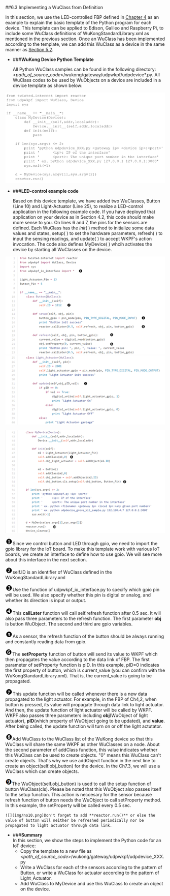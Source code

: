 ##6.3 Implementing a WuClass from Definition


In this section, we use the LED-controlled FBP defined in  [Chapter 4](04-Examples/Ch4_LED_Control_Using_Python_Program.md) as an example to explain the basic template of the Python program for each device. This template can be applied to Edison, Galileo and Raspberry Pi, to include some WuClass definitions of WuKongStandardLibrary.xml as mentioned in the previous section. Once an WuClass has been implemented according to the template, we can add this WuClass as a device in the same manner as [Section 5.2](05-Web/Ch5_Device_Management.md).


* ###**WuKong Device Python Template**  

  All Python WuClass samples can be found in the following directory:   <*path_of_source_code*>/wukong/gateway/udpwkpf/udpdevice\*.py. All WuClass codes to be used by WuObjects on a device are included in a device template as shown below:  

 ![](img/required_python_wuclass_template.png)

* ###**LED-control example code**  

  Based on this device template, we have added two WuClasses, Button (Line 10) and Light-Actuator (Line 25), to realize a LED-control application in the following example code. If you have deployed that application on your device as in Section 4.2, this code should make more sense to you.  On lines 6 and 7, the pins for the sensors are defined. Each WuClass has the _init_( ) method to initialize some data values and states, setup( ) to set the hardware parameters,  refresh( ) to  input the sensing readings, and update( ) to accept WKPF's action invocation. The code also defines MyDevice( ) whcih activates the device by starting all WuClasses on the device. 
 
 ![](img/python_wuclass_blink_led_1.png)
  ![](img/python_wuclass_blink_led_2.png)

  ![](img/python_wuclass_blink_led_3.png)

 ![](img/no1.png)Since we control button and LED through gpio, we need to import the gpio library for the IoT board. To make this template work with various IoT boards, we create an interface to define how to use gpio. We will see more about this interface in the next section.  

 ![](img/no2.png)self.ID is an identifier of WuClass defined in the WuKongStandardLibrary.xml  

  ![](img/no3.png)Use the function of udpwkpf_io_interface.py to specify which gpio pin will be used. We also specify whether this pin is digital or analog, and whether its direction is input or output.

  ![](img/no4.png)This **callLater** function will call self.refresh function after 0.5 sec. It will also pass three parameters to the refresh function. The first parameter **obj** is button WuObject. The second and third are gpio variables.  
  
  ![](img/no5.png)As a sensor, the refresh function of the button should be always running and constantly reading data from gpio. 
  
  ![](img/no6.png)The **setProperty** function of button will send its value to WKPF which then propagates the value according to the data link of FBP. The first parameter of setProperty function is pID. In this example, pID=0 indicates the first property of button, which is current_value (you can confirm with the WuKongStandardLibrary.xml). That is, the current_value is going to be propagated.

  ![](img/no7.png)This update function will be called whenever there is a new data propagated to the light actuator. For example, in the FBP of Ch4,2, when button is pressed, its value will propagate through data link to light actuator. And then, the update function of light actuator will be called by WKPF. WKPF also passes three parameters including **obj**(WuObject of light actuator), **pID**(which property of WuObject going to be updated), and **value**.  After being called, the update function will turn on or off the light actutator.      
  
  ![](img/no8.png)Add WuClass to the WuClass list of the WuKong device so that this WuClass will share the same WKPF as other WuClasses on a node. About the second parameter of addClass function, this value indicates whether this WuClass can be used to create objects. "0" means this WuClass can't create objects. That's why we use addObject function in the next line to create an object(self.obj_button) for the device. In the Ch7.3, we will use a WuClass which can create objects. 

  ![](img/no9.png)The WuObject(self.obj_button) is used to call the setup function of button WuClass(cls). Please be noted that this WuObject also passes itself to the setup function. This action is neccesary for the sensor because refresh function of button needs the WuObject to call setProperty method. In this example, the setProperty will be called every 0.5 sec.  
  
    ![](img/no10.png)Don't forget to add **reactor.run()** or else the value of button will neither be refreshed periodically nor be propagated to light actuator through data link.   

* ###**Summary**  
In this section, we show the steps to implement the Python code for an IoT device:
  * Copy the template to a new file as  <*path_of_source_code*>/wukong/gateway/udpwkpf/udpdevice_XXX.py  
  * Write a WuClass for each of the sensors according to the pattern of Button, or write a WuClass for actuator according to the pattern of Light_Actuator.  
  * Add WuClass to MyDevice and use this WuClass to create an object on the device.  
